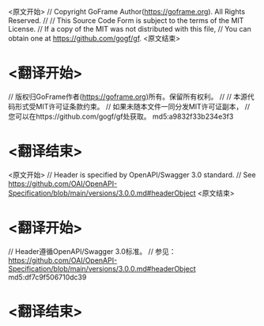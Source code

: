 
<原文开始>
// Copyright GoFrame Author(https://goframe.org). All Rights Reserved.
//
// This Source Code Form is subject to the terms of the MIT License.
// If a copy of the MIT was not distributed with this file,
// You can obtain one at https://github.com/gogf/gf.
<原文结束>

# <翻译开始>
// 版权归GoFrame作者(https://goframe.org)所有。保留所有权利。
//
// 本源代码形式受MIT许可证条款约束。
// 如果未随本文件一同分发MIT许可证副本，
// 您可以在https://github.com/gogf/gf处获取。 md5:a9832f33b234e3f3
# <翻译结束>


<原文开始>
// Header is specified by OpenAPI/Swagger 3.0 standard.
// See https://github.com/OAI/OpenAPI-Specification/blob/main/versions/3.0.0.md#headerObject
<原文结束>

# <翻译开始>
// Header遵循OpenAPI/Swagger 3.0标准。
// 参见：https://github.com/OAI/OpenAPI-Specification/blob/main/versions/3.0.0.md#headerObject md5:df7c9f506710dc39
# <翻译结束>

